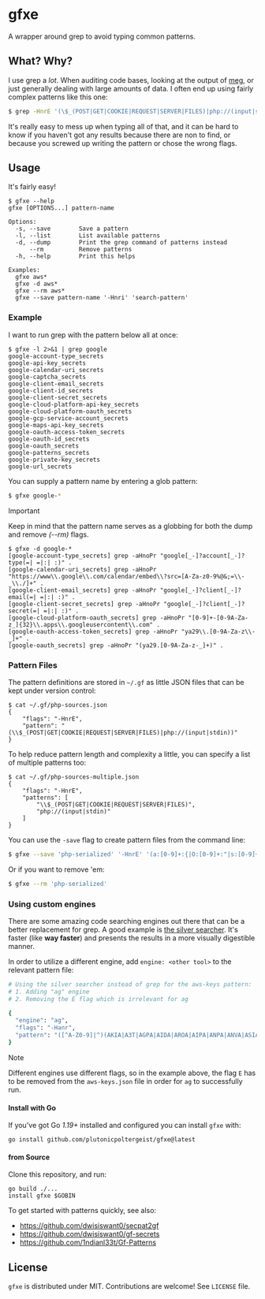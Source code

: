 # gfxe

A wrapper around grep to avoid typing common patterns.

## What? Why?

I use grep a *lot*. When auditing code bases, looking at the output of [meg](https://github.com/tomnomnom/meg),
or just generally dealing with large amounts of data. I often end up using fairly complex patterns like this one:

```bash
$ grep -HnrE '(\$_(POST|GET|COOKIE|REQUEST|SERVER|FILES)|php://(input|stdin))' *
```

It's really easy to mess up when typing all of that, and it can be hard to know if you haven't got any
results because there are non to find, or because you screwed up writing the pattern or chose the wrong flags.

## Usage

It's fairly easy!

```console
$ gfxe --help
gfxe [OPTIONS...] pattern-name

Options:
  -s, --save        Save a pattern
  -l, --list        List available patterns
  -d, --dump        Print the grep command of patterns instead
      --rm          Remove patterns
  -h, --help        Print this helps

Examples:
  gfxe aws*
  gfxe -d aws*
  gfxe --rm aws*
  gfxe --save pattern-name '-Hnri' 'search-pattern'

```

### Example

I want to run grep with the pattern below all at once:

```console
$ gfxe -l 2>&1 | grep google
google-account-type_secrets
google-api-key_secrets
google-calendar-uri_secrets
google-captcha_secrets
google-client-email_secrets
google-client-id_secrets
google-client-secret_secrets
google-cloud-platform-api-key_secrets
google-cloud-platform-oauth_secrets
google-gcp-service-account_secrets
google-maps-api-key_secrets
google-oauth-access-token_secrets
google-oauth-id_secrets
google-oauth_secrets
google-patterns_secrets
google-private-key_secrets
google-url_secrets
```

You can supply a pattern name by entering a glob pattern:

```bash
$ gfxe google-*
```

> [!IMPORTANT]
> Keep in mind that the pattern name serves as a globbing for both the dump and remove _(--rm)_ flags.

```console
$ gfxe -d google-*
[google-account-type_secrets] grep -aHnoPr "google[_-]?account[_-]?type(=| =|:| :)" .
[google-calendar-uri_secrets] grep -aHnoPr "https://www\\.google\\.com/calendar/embed\\?src=[A-Za-z0-9%@&;=\\-_\\./]+" .
[google-client-email_secrets] grep -aHnoPr "google[_-]?client[_-]?email(=| =|:| :)" .
[google-client-secret_secrets] grep -aHnoPr "google[_-]?client[_-]?secret(=| =|:| :)" .
[google-cloud-platform-oauth_secrets] grep -aHnoPr "[0-9]+-[0-9A-Za-z_]{32}\\.apps\\.googleusercontent\\.com" .
[google-oauth-access-token_secrets] grep -aHnoPr "ya29\\.[0-9A-Za-z\\-_]+" .
[google-oauth_secrets] grep -aHnoPr "(ya29.[0-9A-Za-z-_]+)" .
```

### Pattern Files

The pattern definitions are stored in `~/.gf` as little JSON files that can be kept under version control:

```console
$ cat ~/.gf/php-sources.json
{
    "flags": "-HnrE",
    "pattern": "(\\$_(POST|GET|COOKIE|REQUEST|SERVER|FILES)|php://(input|stdin))"
}
```

To help reduce pattern length and complexity a little, you can specify a list of multiple patterns too:

```console
$ cat ~/.gf/php-sources-multiple.json
{
    "flags": "-HnrE",
    "patterns": [
        "\\$_(POST|GET|COOKIE|REQUEST|SERVER|FILES)",
        "php://(input|stdin)"
    ]
}
```

You can use the `-save` flag to create pattern files from the command line:

```bash
$ gfxe --save 'php-serialized' '-HnrE' '(a:[0-9]+:{|O:[0-9]+:"|s:[0-9]+:")'
```

Or if you want to remove 'em:

```bash
$ gfxe --rm 'php-serialized'
```

### Using custom engines

There are some amazing code searching engines out there that can be a better replacement for grep.
A good example is [the silver searcher](https://github.com/ggreer/the_silver_searcher).
It's faster (like **way faster**) and presents the results in a more visually digestible manner.

In order to utilize a different engine, add `engine: <other tool>` to the relevant pattern file:

```bash
# Using the silver searcher instead of grep for the aws-keys pattern:
# 1. Adding "ag" engine
# 2. Removing the E flag which is irrelevant for ag

{
  "engine": "ag",
  "flags": "-Hanr",
  "pattern": "([^A-Z0-9]|^)(AKIA|A3T|AGPA|AIDA|AROA|AIPA|ANPA|ANVA|ASIA)[A-Z0-9]{12,}"
}
```

> [!NOTE]
> Different engines use different flags, so in the example above, the flag `E` has to be removed from the `aws-keys.json` file in order for `ag` to successfully run.

#### Install with Go

If you've got Go *1.19+* installed and configured you can install `gfxe` with:

```console
go install github.com/plutonicpoltergeist/gfxe@latest
```

#### from Source

Clone this repository, and run:

```console
go build ./...
install gfxe $GOBIN
```

To get started with patterns quickly, see also:

- https://github.com/dwisiswant0/secpat2gf
- https://github.com/dwisiswant0/gf-secrets
- https://github.com/1ndianl33t/Gf-Patterns

## License

`gfxe` is distributed under MIT. Contributions are welcome! See `LICENSE` file.
